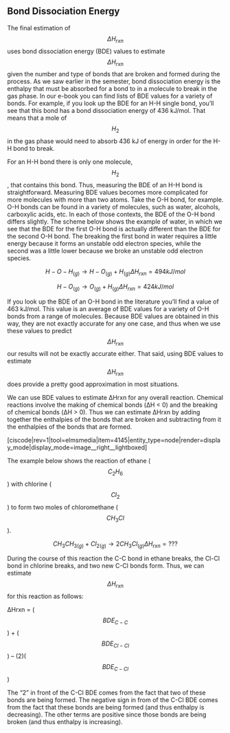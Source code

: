 <div style="float:right;margin:auto"><ebook-button title="Bond Energies" link="https://genchem.science.psu.edu/16-5-bond-energies"></ebook-button></div>


## Bond Dissociation Energy

The final estimation of $$\Delta H _{rxn}$$ uses bond dissociation energy (BDE) values to estimate $$\Delta H _{rxn}$$ given the number and type of bonds that are broken and formed during the process. As we saw earlier in the semester, bond dissociation energy is the enthalpy that must be absorbed for a bond to in a molecule to break in the gas phase. In our e-book you can find lists of BDE values for a variety of bonds. For example, if you look up the BDE for an H-H single bond, you’ll see that this bond has a bond dissociation energy of 436 kJ/mol. That means that a mole of $$H_2$$ in the gas phase would need to absorb 436 kJ of energy in order for the H-H bond to break.

For an H-H bond there is only one molecule, $$H_2$$, that contains this bond. Thus, measuring the BDE of an H-H bond is straightforward. Measuring BDE values becomes more complicated for more molecules with more than two atoms. Take the O-H bond, for example. O-H bonds can be found in a variety of molecules, such as water, alcohols, carboxylic acids, etc. In each of those contexts, the BDE of the O-H bond differs slightly. The scheme below shows the example of water, in which we see that the BDE for the first O-H bond is actually different than the BDE for the second O-H bond. The breaking the first bond in water requires a little energy because it forms an unstable odd electron species, while the second was a little lower because we broke an unstable odd electron species. 

$$H-O-H_{(g)}  \longrightarrow H-O_{(g)} + H_{(g)} \Delta H_{rxn} = 494 kJ/mol $$

$$H-O_{(g)} \longrightarrow O_{(g)} + H_{(g)} \Delta H_{rxn} = 424 kJ/mol $$

If you look up the BDE of an O-H bond in the literature you’ll find a value of 463 kJ/mol. This value is an average of BDE values for a variety of O-H bonds from a range of molecules. Because BDE values are obtained in this way, they are not exactly accurate for any one case, and thus when we use these values to predict $$\Delta H _{rxn}$$ our results will not be exactly accurate either. That said, using BDE values to estimate $$\Delta H _{rxn}$$ does provide a pretty good approximation in most situations. 

We can use BDE values to estimate ΔHrxn for any overall reaction. Chemical reactions involve the making of chemical bonds (ΔH < 0) and the breaking of chemical bonds (ΔH > 0). Thus we can estimate ΔHrxn by adding together the enthalpies of the bonds that are broken and subtracting from it the enthalpies of the bonds that are formed.

[ciscode|rev=1|tool=elmsmedia|item=4145|entity_type=node|render=display_mode|display_mode=image__right__lightboxed]

The example below shows the reaction of ethane ($$C_2H_6$$) with chlorine ($$Cl_2$$) to form two moles of chloromethane ($$CH_3Cl$$). 

$$CH_3CH_{3(g)} + Cl_{2(g)} \longrightarrow 2 CH_3Cl_{(g)} \Delta H_{rxn} = ??? $$

During the course of this reaction the C-C bond in ethane breaks, the Cl-Cl bond in chlorine breaks, and two new C-Cl bonds form. Thus, we can estimate $$\Delta H_{rxn}$$ for this reaction as follows:

ΔHrxn = ($$BDE_{C-C}$$) + ($$BDE_{Cl-Cl}$$) – (2)($$BDE_{C-Cl}$$)

The “2” in front of the C-Cl BDE comes from the fact that two of these bonds are being formed. The negative sign in from of the C-Cl BDE comes from the fact that these bonds are being formed (and thus enthalpy is decreasing). The other terms are positive since those bonds are being broken (and thus enthalpy is increasing).

<houck-math> </houck-math>




